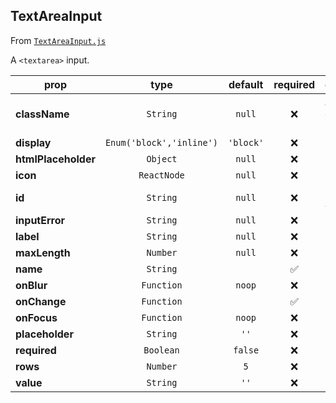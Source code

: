 
## TextAreaInput

From [`TextAreaInput.js`](TextAreaInput.js)

A `<textarea>` input.

prop | type | default | required | description
---- | :----: | :-------: | :--------: | -----------
**className** | `String` | `null` | :x: | Additional class names
**display** | `Enum('block','inline')` | `'block'` | :x: | 
**htmlPlaceholder** | `Object` | `null` | :x: | 
**icon** | `ReactNode` | `null` | :x: | SVG icon
**id** | `String` | `null` | :x: | HTML id attribute
**inputError** | `String` | `null` | :x: | 
**label** | `String` | `null` | :x: | 
**maxLength** | `Number` | `null` | :x: | 
**name** | `String` |  | :white_check_mark: | 
**onBlur** | `Function` | `noop` | :x: | 
**onChange** | `Function` |  | :white_check_mark: | 
**onFocus** | `Function` | `noop` | :x: | 
**placeholder** | `String` | `''` | :x: | 
**required** | `Boolean` | `false` | :x: | 
**rows** | `Number` | `5` | :x: | 
**value** | `String` | `''` | :x: | 



